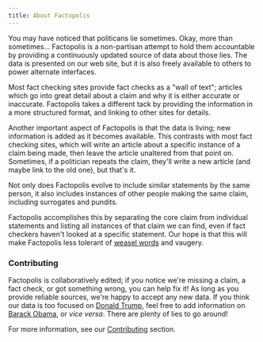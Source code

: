 ```yaml
---
title: About Factopolis
---
```


You may have noticed that politicans lie sometimes. Okay, more than
sometimes… Factopolis is a non-partisan attempt to hold them
accountable by providing a continuously updated source of data about
those lies. The data is presented on our web site, but it is also
freely available to others to power alternate interfaces.

Most fact checking sites provide fact checks as a "wall of text";
articles which go into great detail about a claim and why it is either
accurate or inaccurate. Factopolis takes a different tack by
providing the information in a more structured format, and linking to
other sites for details.

Another important aspect of Factopolis is that the data is living; new
information is added as it becomes available. This contrasts with most
fact checking sites, which will write an article about a specific
instance of a claim being made, then leave the article unaltered from
that point on. Sometimes, if a politician repeats the claim, they'll
write a new article (and maybe link to the old one), but that's
it.

Not only does Factopolis evolve to include similar statements by the
same person, it also includes instances of other people making the
same claim, including surrogates and pundits.

Factopolis accomplishes this by separating the core claim from
individual statements and listing all instances of that claim we can
find, even if fact checkers haven't looked at a specific statement. Our
hope is that this will make Factopolis less tolerant of
[weasel words](https://en.wikipedia.org/wiki/Weasel_word) and vaugery.

### Contributing

Factopolis is collaboratively edited; if you notice we're missing a
claim, a fact check, or got something wrong, you can help fix it! As
long as you provide reliable sources, we're happy to accept any new
data. If you think our data is too focused on [Donald
Trump](/person/donald-trump), feel free to add information on [Barack
Obama](/person/barack-obama), or *vice versa*. There are plenty of
lies to go around!

For more information, see our [Contributing](/contributing) section.
